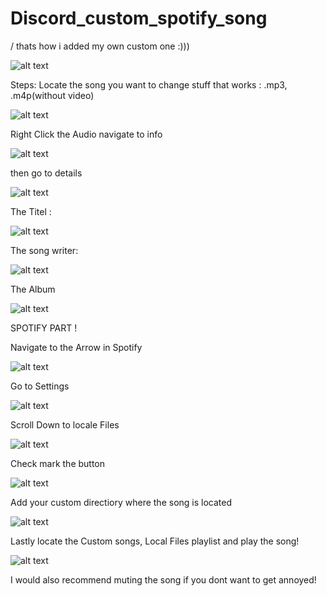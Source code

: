 # Discord_custom_spotify_song
\/ thats how i added my own custom one :)))

![alt text](https://github.com/L30ZMine/Discord_custom_spotify_song/blob/blop/Screenshot_112.png?raw=true)


Steps:
Locate the song you want to change stuff that works : .mp3, .m4p(without video)

![alt text](https://github.com/L30ZMine/Discord_custom_spotify_song/blob/blop/Screenshot_113.png?raw=true)

Right Click the Audio navigate to info

![alt text](https://github.com/L30ZMine/Discord_custom_spotify_song/blob/blop/Screenshot_114.png?raw=true)

then go to details

![alt text](https://github.com/L30ZMine/Discord_custom_spotify_song/blob/blop/Screenshot_115.png?raw=true)

The Titel : 

![alt text](https://github.com/L30ZMine/Discord_custom_spotify_song/blob/blop/Screenshot_116.png?raw=true)

The song writer:

![alt text](https://github.com/L30ZMine/Discord_custom_spotify_song/blob/blop/Screenshot_117.png?raw=true)

The Album

![alt text](https://github.com/L30ZMine/Discord_custom_spotify_song/blob/blop/Screenshot_118.png?raw=true)

SPOTIFY PART !

Navigate to the Arrow in Spotify

![alt text](https://github.com/L30ZMine/Discord_custom_spotify_song/blob/blop/Screenshot_119.png?raw=true)

Go to Settings

![alt text](https://github.com/L30ZMine/Discord_custom_spotify_song/blob/blop/Screenshot_120.png?raw=true)

Scroll Down to locale Files

![alt text](https://github.com/L30ZMine/Discord_custom_spotify_song/blob/blop/Screenshot_121.png?raw=true)

Check mark the button

![alt text](https://github.com/L30ZMine/Discord_custom_spotify_song/blob/blop/Screenshot_122.png?raw=true)

Add your custom directiory where the song is located

![alt text](https://github.com/L30ZMine/Discord_custom_spotify_song/blob/blop/Screenshot_123.png?raw=true)

Lastly locate the Custom songs, Local Files playlist and play the song!

![alt text](https://github.com/L30ZMine/Discord_custom_spotify_song/blob/blop/Screenshot_120.png?raw=true)

I would also recommend muting the song if you dont want to get annoyed!







